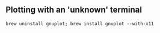 Plotting with an 'unknown' terminal
---
```shell
brew uninstall gnuplot; brew install gnuplot --with-x11
```
